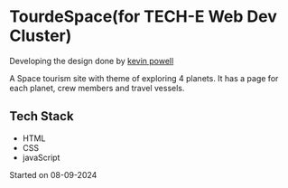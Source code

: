 # TourdeSpace(for TECH-E Web Dev Cluster)

Developing the design done by [kevin powell](https://www.youtube.com/@KevinPowell)

A Space tourism site with theme of exploring 4 planets. It has a page for each planet, crew members and travel vessels.

## Tech Stack
- HTML
- CSS
- javaScript

Started on 08-09-2024

